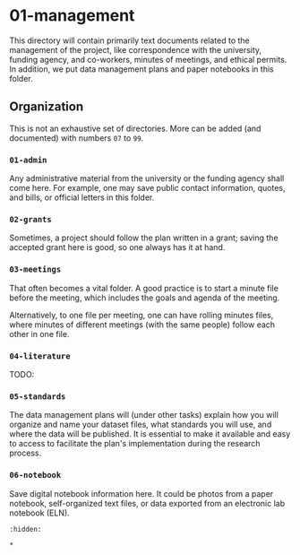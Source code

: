 # 01-management

This directory will contain primarily text documents related to the management of the project, like correspondence with the university, funding agency, and co-workers, minutes of meetings, and ethical permits.
In addition, we put data management plans and paper notebooks in this folder.

## Organization

This is not an exhaustive set of directories.
More can be added (and documented) with numbers `07` to `99`.

### `01-admin`

Any administrative material from the university or the funding agency shall come here.
For example, one may save public contact information, quotes, and bills, or official letters in this folder.

### `02-grants`

Sometimes, a project should follow the plan written in a grant; saving the accepted grant here is good, so one always has it at hand.

### `03-meetings`

That often becomes a vital folder.
A good practice is to start a minute file before the meeting, which includes the goals and agenda of the meeting.

Alternatively, to one file per meeting, one can have rolling minutes files, where minutes of different meetings (with the same people) follow each other in one file.

### `04-literature`

TODO:

### `05-standards`

The data management plans will (under other tasks) explain how you will organize and name your dataset files, what standards you will use, and where the data will be published.
It is essential to make it available and easy to access to facilitate the plan's implementation during the research process.

### `06-notebook`

Save digital notebook information here.
It could be photos from a paper notebook, self-organized text files, or data exported from an electronic lab notebook (ELN).

```{toctree}
:hidden:

*
```

